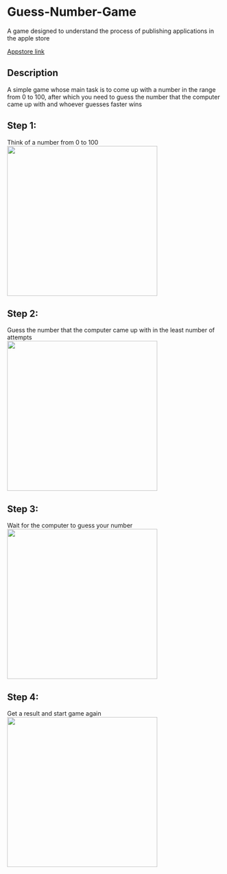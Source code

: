 # Guess-Number-Game

A game designed to understand the process of publishing applications in the apple store
 
[Appstore link](https://apps.apple.com/us/app/guess-number-game-offline/id1589429172)


## Description
A simple game whose main task is to come up with a number in the range from 0 to 100, after which you need to guess the number that the computer came up with and whoever guesses faster wins
## Step 1:
Think of a number from 0 to 100  
<img src="https://user-images.githubusercontent.com/81035911/193666058-3ff7f2d5-0fb9-4676-b64a-2f72c8f4898e.PNG" width="auto" height="350">


## Step 2:
Guess the number that the computer came up with in the least number of attempts  
<img src="https://user-images.githubusercontent.com/81035911/193666113-ff1b8d23-2999-4e23-af48-2652894fc5fc.PNG" width="auto" height="350">


## Step 3:
Wait for the computer to guess your number  
<img src="https://user-images.githubusercontent.com/81035911/193666168-2c3cecfe-9864-4552-a4c4-9b40a9c09886.PNG" width="auto" height="350">


## Step 4:
Get a result and start game again  
<img src="https://user-images.githubusercontent.com/81035911/193666209-9085573b-2bfa-4bc8-8919-3e3d67f310c5.PNG" width="auto" height="350">
